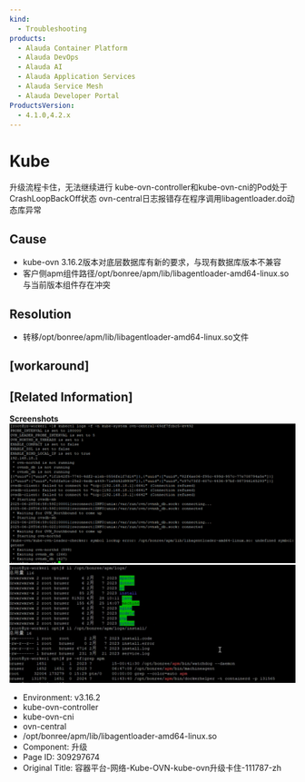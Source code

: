 ```yaml
---
kind:
  - Troubleshooting
products:
  - Alauda Container Platform
  - Alauda DevOps
  - Alauda AI
  - Alauda Application Services
  - Alauda Service Mesh
  - Alauda Developer Portal
ProductsVersion:
  - 4.1.0,4.2.x
---
```

<!-- A type of document that involves encountering a fault, diagnosing it, performing root cause analysis, and providing solutions. -->

# Kube

升级流程卡住，无法继续进行 kube-ovn-controller和kube-ovn-cni的Pod处于CrashLoopBackOff状态 ovn-central日志报错存在程序调用libagentloader.do动态库异常

## Cause
- kube-ovn 3.16.2版本对底层数据库有新的要求，与现有数据库版本不兼容
- 客户侧apm组件路径/opt/bonree/apm/lib/libagentloader-amd64-linux.so与当前版本组件存在冲突

## Resolution
- 转移/opt/bonree/apm/lib/libagentloader-amd64-linux.so文件

## [workaround]

## [Related Information]
**Screenshots**
![](assets/rong-qi-ping-tai-wang-luo-kube-ovn-kube-ovnsheng-ji-qia-zhu-111787-zh/mceclip4_1751098576504_lmh18.png)
![](assets/rong-qi-ping-tai-wang-luo-kube-ovn-kube-ovnsheng-ji-qia-zhu-111787-zh/mceclip2_1751097099834_3617o.png)
- Environment: v3.16.2
- kube-ovn-controller
- kube-ovn-cni
- ovn-central
- /opt/bonree/apm/lib/libagentloader-amd64-linux.so
- Component: 升级
- Page ID: 309297674
- Original Title: 容器平台-网络-Kube-OVN-kube-ovn升级卡住-111787-zh

